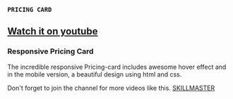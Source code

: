 
### `PRICING CARD`
## [Watch it on youtube](https://www.youtube.com/watch?v=iXUENrIjlFI)
### Responsive Pricing Card
The incredible responsive Pricing-card includes awesome hover effect and in the mobile version, a beautiful design using html and css.

Don't forget to join the channel for more videos like this.
[SKILLMASTER](https://www.youtube.com/channel/UCWAxpLP-h8PHCDZMomhc01Q)
